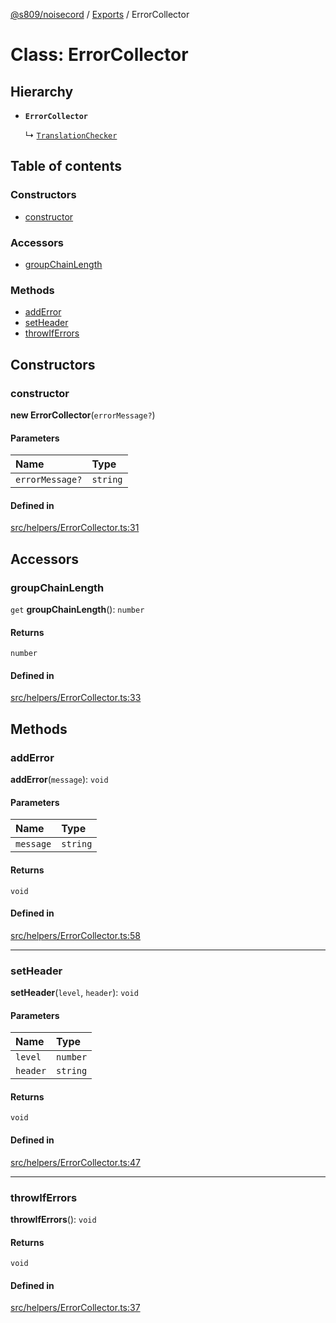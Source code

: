 [@s809/noisecord](../README.md) / [Exports](../modules.md) / ErrorCollector

# Class: ErrorCollector

## Hierarchy

- **`ErrorCollector`**

  ↳ [`TranslationChecker`](TranslationChecker-1.md)

## Table of contents

### Constructors

- [constructor](ErrorCollector.md#constructor)

### Accessors

- [groupChainLength](ErrorCollector.md#groupchainlength)

### Methods

- [addError](ErrorCollector.md#adderror)
- [setHeader](ErrorCollector.md#setheader)
- [throwIfErrors](ErrorCollector.md#throwiferrors)

## Constructors

### constructor

**new ErrorCollector**(`errorMessage?`)

#### Parameters

| Name | Type |
| :------ | :------ |
| `errorMessage?` | `string` |

#### Defined in

[src/helpers/ErrorCollector.ts:31](https://github.com/s809/noisecord/blob/37daa76/src/helpers/ErrorCollector.ts#L31)

## Accessors

### groupChainLength

`get` **groupChainLength**(): `number`

#### Returns

`number`

#### Defined in

[src/helpers/ErrorCollector.ts:33](https://github.com/s809/noisecord/blob/37daa76/src/helpers/ErrorCollector.ts#L33)

## Methods

### addError

**addError**(`message`): `void`

#### Parameters

| Name | Type |
| :------ | :------ |
| `message` | `string` |

#### Returns

`void`

#### Defined in

[src/helpers/ErrorCollector.ts:58](https://github.com/s809/noisecord/blob/37daa76/src/helpers/ErrorCollector.ts#L58)

___

### setHeader

**setHeader**(`level`, `header`): `void`

#### Parameters

| Name | Type |
| :------ | :------ |
| `level` | `number` |
| `header` | `string` |

#### Returns

`void`

#### Defined in

[src/helpers/ErrorCollector.ts:47](https://github.com/s809/noisecord/blob/37daa76/src/helpers/ErrorCollector.ts#L47)

___

### throwIfErrors

**throwIfErrors**(): `void`

#### Returns

`void`

#### Defined in

[src/helpers/ErrorCollector.ts:37](https://github.com/s809/noisecord/blob/37daa76/src/helpers/ErrorCollector.ts#L37)
